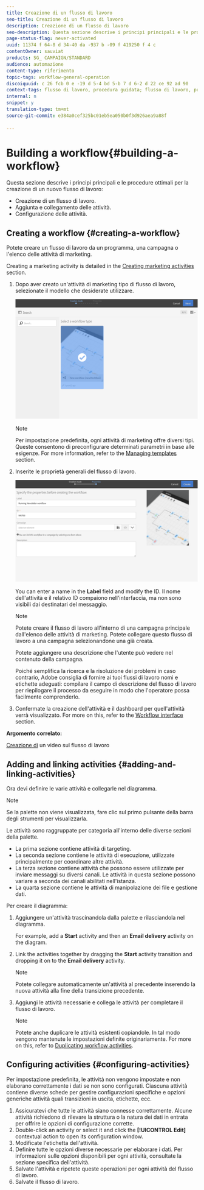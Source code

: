 ```yaml
---
title: Creazione di un flusso di lavoro
seo-title: Creazione di un flusso di lavoro
description: Creazione di un flusso di lavoro
seo-description: Questa sezione descrive i principi principali e le procedure ottimali per la creazione di un nuovo flusso di lavoro.
page-status-flag: never-activated
uuid: 11374 f 64-8 d 34-40 da -937 b -09 f 419250 f 4 c
contentOwner: sauviat
products: SG_ CAMPAIGN/STANDARD
audience: automazione
content-type: riferimento
topic-tags: workflow-general-operation
discoiquuid: c 26 fcb 0 e -19 d 5-4 bd 5-b 7 d 6-2 d 22 ce 92 ad 90
context-tags: flusso di lavoro, procedura guidata; flusso di lavoro, principale
internal: n
snippet: y
translation-type: tm+mt
source-git-commit: e384a0cef325bc01eb5ea050b0f3d926aea9a88f

---
```



# Building a workflow{#building-a-workflow}

Questa sezione descrive i principi principali e le procedure ottimali per la creazione di un nuovo flusso di lavoro:

* Creazione di un flusso di lavoro.
* Aggiunta e collegamento delle attività.
* Configurazione delle attività.

## Creating a workflow {#creating-a-workflow}

Potete creare un flusso di lavoro da un programma, una campagna o l'elenco delle attività di marketing.

Creating a marketing activity is detailed in the [Creating marketing activities](../../start/using/marketing-activities.md#creating-a-marketing-activity) section.

1. Dopo aver creato un'attività di marketing tipo di flusso di lavoro, selezionate il modello che desiderate utilizzare.

   ![](assets/workflow_creation_1.png)

   >[!NOTE]
   >
   >Per impostazione predefinita, ogni attività di marketing offre diversi tipi. Queste consentono di preconfigurare determinati parametri in base alle esigenze. For more information, refer to the [Managing templates](../../start/using/about-templates.md) section.

1. Inserite le proprietà generali del flusso di lavoro.

   ![](assets/workflow_creation_2.png)

   You can enter a name in the **Label** field and modify the ID. Il nome dell'attività e il relativo ID compaiono nell'interfaccia, ma non sono visibili dai destinatari del messaggio.

   >[!NOTE]
   >
   >Potete creare il flusso di lavoro all'interno di una campagna principale dall'elenco delle attività di marketing. Potete collegare questo flusso di lavoro a una campagna selezionandone una già creata.

   Potete aggiungere una descrizione che l'utente può vedere nel contenuto della campagna.

   Poiché semplifica la ricerca e la risoluzione dei problemi in caso contrario, Adobe consiglia di fornire ai tuoi flussi di lavoro nomi e etichette adeguati: compilare il campo di descrizione del flusso di lavoro per riepilogare il processo da eseguire in modo che l'operatore possa facilmente comprenderlo.

1. Confermate la creazione dell'attività e il dashboard per quell'attività verrà visualizzato. For more on this, refer to the [Workflow interface](../../automating/using/workflow-interface.md) section.

**Argomento correlato:**

[Creazione di](https://helpx.adobe.com/campaign/kt/acs/using/acs-create-workflow-feature-video-use.html) un video sul flusso di lavoro

## Adding and linking activities {#adding-and-linking-activities}

Ora devi definire le varie attività e collegarle nel diagramma.

>[!NOTE]
>
>Se la palette non viene visualizzata, fare clic sul primo pulsante della barra degli strumenti per visualizzarla.

Le attività sono raggruppate per categoria all'interno delle diverse sezioni della palette.

* La prima sezione contiene attività di targeting.
* La seconda sezione contiene le attività di esecuzione, utilizzate principalmente per coordinare altre attività.
* La terza sezione contiene attività che possono essere utilizzate per inviare messaggi su diversi canali. Le attività in questa sezione possono variare a seconda dei canali abilitati nell'istanza.
* La quarta sezione contiene le attività di manipolazione dei file e gestione dati.

Per creare il diagramma:

1. Aggiungere un'attività trascinandola dalla palette e rilasciandola nel diagramma.

   For example, add a **Start** activity and then an **Email delivery** activity on the diagram.

1. Link the activities together by dragging the **Start** activity transition and dropping it on to the **Email delivery** activity.

   >[!NOTE]
   >
   >Potete collegare automaticamente un'attività al precedente inserendo la nuova attività alla fine della transizione precedente.

1. Aggiungi le attività necessarie e collega le attività per completare il flusso di lavoro.

   >[!NOTE]
   >
   >Potete anche duplicare le attività esistenti copiandole. In tal modo vengono mantenute le impostazioni definite originariamente. For more on this, refer to [Duplicating workflow activities](../../automating/using/workflow-interface.md#duplicating-workflow-activities).

## Configuring activities {#configuring-activities}

Per impostazione predefinita, le attività non vengono impostate e non elaborano correttamente i dati se non sono configurati. Ciascuna attività contiene diverse schede per gestire configurazioni specifiche e opzioni generiche attività quali transizioni in uscita, etichette, ecc.

1. Assicuratevi che tutte le attività siano connesse correttamente. Alcune attività richiedono di rilevare la struttura o la natura dei dati in entrata per offrire le opzioni di configurazione corrette.
1. Double-click an activity or select it and click the **[!UICONTROL Edit]** contextual action to open its configuration window.
1. Modificate l'etichetta dell'attività.
1. Definire tutte le opzioni diverse necessarie per elaborare i dati. Per informazioni sulle opzioni disponibili per ogni attività, consultate la sezione specifica dell'attività.
1. Salvate l'attività e ripetete queste operazioni per ogni attività del flusso di lavoro.
1. Salvate il flusso di lavoro.

